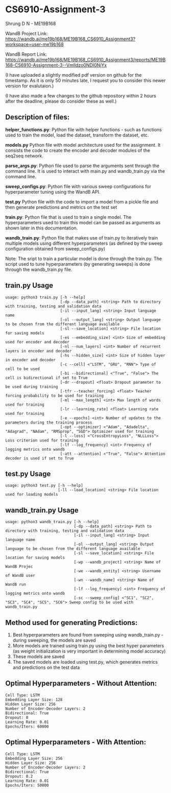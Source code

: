 # CS6910-Assignment-3
Shrung D N - ME19B168 

WandB Project Link: https://wandb.ai/me19b168/ME19B168_CS6910_Assignment3?workspace=user-me19b168

WandB Report Link: https://wandb.ai/me19b168/ME19B168_CS6910_Assignment3/reports/ME19B168-CS6910-Assignment-3--Vmlldzo0NDI0NjYx

(I have uploaded a slightly modified pdf version on github for the timestamp. As it is only 50 minutes late, I request you to consider this newer version for evalutaion.)

(I have also made a few changes to the github repository within 2 hours after the deadline, please do consider these as well.)


## Description of files:

**helper_functions.py**: 
Python file with helper functions - such as functions used to train the model, load the dataset, transform the dataset, etc.

**models.py**
Python file with model architecture used for the assignment. It consists the code to create the encoder and decoder modules of the seq2seq network.

**parse_args.py**:
Python file used to parse the arguments sent through the command line. It is used to interact with main.py and wandb_train.py via the command line.

**sweep_configs.py**:
Python file with various sweep configurations for hyperparameter tuning using the WandB API.

**test.py**
Python file with the code to import a model from a pickle file and then generate predictions and metrics on the test set

**train.py**:
Python file that is used to train a single model. The hyperparameters used to train this model can be passed as arguments as shown later in this documentation.

**wandb_train.py**:
Python file that makes use of train.py to iteratively train multiple models using different hyperparameters (as defined by the sweep configuration obtained from sweep_configs.py)

Note: The sript to train a particular model is done through the train.py. The script used to tune hyperparameters (by generating sweeps) is done through the wandb_train.py file.

## train.py Usage
```
usage: python3 train.py [-h --help]
                        [-dp --data_path] <string> Path to directory with training, testing and validation data 
                        [-il --input_lang] <string> Input language name
                        [-ol --output_lang] <string> Output language to be chosen from the different language available
                        [-sl --save_location] <string> File location for saving models 
                        [-es --embedding_size] <int> Size of embedding used for encoder and decoder
                        [-nl --num_layers] <int> Number of recurrent layers in encoder and decoder
                        [-hs --hidden_size] <int> Size of hidden layer in encoder and decoder
                        [-c --cell] <"LSTM", "GRU", "RNN"> Type of cell to be used 
                        [-bi --bidirectional] <"True", "False"> The cell is bidirectional if set to True
                        [-dr --dropout] <float> Dropout parameter to be used during training
                        [-tfr --teacher_forcing] <float> Teacher forcing probability to be used for training
                        [-ml --max_length] <int> Max length of words used for training
                        [-lr --learning_rate] <float> Learning rate used for training
                        [-e --epochs] <int> Number of updates to the parameters during the training process 
                        [-opt --optimizer] <"Adam", "Adadelta", "Adagrad", "NAdam", "RMSprop", "SGD"> Optimizer used for training
                        [-l --loss] <"CrossEntropyLoss", "NLLLoss"> Loss criterion used for training
                        [-lf --log_frequency] <int> Frequency of logging metrics onto wandb
                        [-att --attention] <"True", "False"> Attention decoder is used if set to True	
```

## test.py Usage
```
usage: python3 test.py [-h --help]
                       [-ll --load_location] <string> File location used for loading models 
```

## wandb_train.py Usage
```
usage: python3 wandb_train.py [-h --help]
                              [-dp --data_path] <string> Path to directory with training, testing and validation data 
                              [-il --input_lang] <string> Input language name
                              [-ol --output_lang] <string> Output language to be chosen from the different language available
                              [-sl --save_location] <string> File location for saving models 
                              [-wp --wandb_project] <string> Name of WandB Projec
                              [-we --wandb_entity] <string> Username of WandB user
                              [-wn --wandb_name] <string> Name of WandB run
                              [-lf --log_frequency] <int> Frequency of logging metrics onto wandb
                              [-sc --sweep_config] <"SC1", "SC2", "SC3", "SC4", "SC5", "SC6"> Sweep config to be used with wandb_train.py
```

## Method used for generating Predictions:
1. Best hyperparameters are found from sweeping using wandb_train.py - during sweeping, the models are saved
2. More models are trained using train.py using the best hyper parameters (as weight initialization is very important in determining model accuracy)
3. These models are saved
4. The saved models are loaded using test.py, which generates metrics and predictions on the test data

## Optimal Hyperparameters - Without Attention:
```
Cell Type: LSTM
Embedding Layer Size: 128
Hidden Layer Size: 256
Number of Encoder-Decoder Layers: 2
Bidirectional: True
Dropout: 0
Learning Rate: 0.01
Epochs/Iters: 60000
```

## Optimal Hyperparameters - With Attention:
```
Cell Type: LSTM
Embedding Layer Size: 256
Hidden Layer Size: 256
Number of Encoder-Decoder Layers: 2
Bidirectional: True
Dropout: 0.2
Learning Rate: 0.01
Epochs/Iters: 50000
```